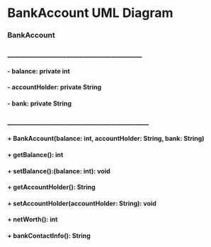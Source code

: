 # BankAccount UML Diagram

### BankAccount
### _______________________________________
#### - balance: private int
#### - accountHolder: private String
#### - bank: private String
### _________________________________________
#### + BankAccount(balance: int, accountHolder: String, bank: String)
#### + getBalance(): int
#### + setBalance():(balance: int): void
#### + getAccountHolder(): String
#### + setAccountHolder(accountHolder: String): void
#### + netWorth(): int
#### + bankContactInfo(): String